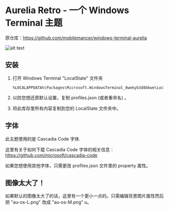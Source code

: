 # Aurelia Retro - 一个 Windows Terminal 主题
原仓库：<https://github.com/mobilemancer/windows-terminal-aurelia>

![alt text][logo]

[logo]: https://raw.githubusercontent.com/mobilemancer/windows-terminal-aurelia/master/demo.jpg "Windows Terminal 上的 Aurelia 主题 "

## 安装

1. 打开 Windows Terminal "LocalState" 文件夹

   ```
   %LOCALAPPDATA%\Packages\Microsoft.WindowsTerminal_8wekyb3d8bbwe\LocalState
   ```

2. 以防您想还原默认设置，复制 profiles.json (或者重命名) 。

3. 将此库存里所有内容复制到您的 LocalState 文件夹中。

## 字体

此主题使用的是 Cascadia Code 字体.

这里有关于如何下载 Cascadia Code 字体的相关信息： <https://github.com/microsoft/cascadia-code>

 如果您想使用其他字体，只需更改 profiles.json 文件里的 property 属性。
 
 ## 图像太大了！
 
 如果默认的图像太大了的话，这里有一个更小一点的。只需编辑背景图片属性然后把 "au-os-L.png" 改成 "au-os-M.png" u。
